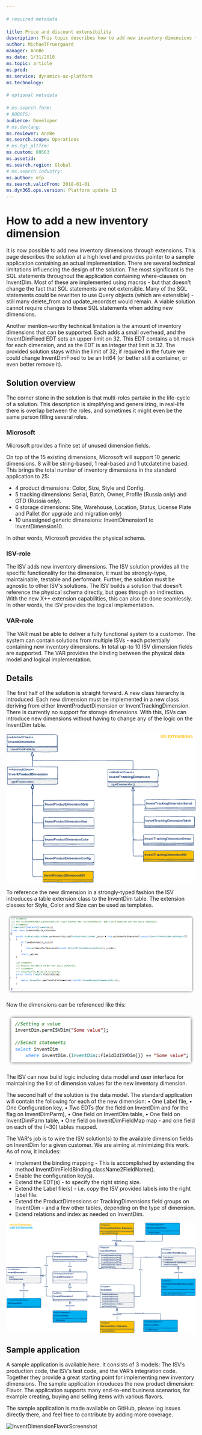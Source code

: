 ```yaml
---

# required metadata

title: Price and discount extensibility
description: This topic describes how to add new inventory dimensions through extensions in Microsoft Dynamics 365 for Finance and Operations, Enterprise edition
author: MichaelFruergaard
manager: AnnBe
ms.date: 1/31/2018
ms.topic: article
ms.prod: 
ms.service: dynamics-ax-platform
ms.technology: 

# optional metadata

# ms.search.form: 
# ROBOTS: 
audience: Developer
# ms.devlang: 
ms.reviewer: AnnBe
ms.search.scope: Operations
# ms.tgt_pltfrm: 
ms.custom: 89563
ms.assetid: 
ms.search.region: Global
# ms.search.industry: 
ms.author: mfp
ms.search.validFrom: 2018-01-01
ms.dyn365.ops.version: Platform update 13
---
```


# How to add a new inventory dimension

It is now possible to add new inventory dimensions through extensions. This page describes the solution at a high level and provides pointer to a sample application containing an actual implementation.
There are several technical limitations influencing the design of the solution. The most significant is the SQL statements throughout the application containing where-clauses on InventDim. Most of these are implemented using macros - but that doesn't change the fact that SQL statements are not extensible. Many of the SQL statements could be rewritten to use Query objects (which are extensible) - still many delete_from and update_recordset would remain. A viable solution cannot require changes to these SQL statements when adding new dimensions.

Another mention-worthy technical limitation is the amount of inventory dimensions that can be supported. Each adds a small overhead, and the InventDimFixed EDT sets an upper-limit on 32. This EDT contains a bit mask for each dimension, and as the EDT is an integer that limit is 32. The provided solution stays within the limit of 32; if required in the future we could change InventDimFixed to be an Int64 (or better still a container, or even better remove it).

## Solution overview
The corner stone in the solution is that multi-roles partake in the life-cycle of a solution. This description is simplifying and generalizing, in real-life there is overlap between the roles, and sometimes it might even be the same person filling several roles.

### Microsoft
Microsoft provides a finite set of unused dimension fields.

On top of the 15 existing dimensions, Microsoft will support 10 generic dimensions. 8 will be string-based, 1 real-based and 1 utcdatetime based.  This brings the total number of inventory dimensions in the standard application to 25:
- 4 product dimensions: Color, Size, Style and Config.
- 5 tracking dimensions: Serial, Batch, Owner, Profile (Russia only) and GTD (Russia only).
- 6 storage dimensions: Site, Warehouse, Location, Status, License Plate and Pallet (for upgrade and migration only)
- 10 unassigned generic dimensions: InventDimension1 to InventDimension10.

In other words, Microsoft provides the physical schema.

### ISV-role
The ISV adds new inventory dimensions. The ISV solution provides all the specific functionality for the dimension, it must be strongly-type, maintainable, testable and performant. Further, the solution must be agnostic to other ISV's solutions.
The ISV builds a solution that doesn't reference the physical schema directly, but goes through an indirection. With the new X++ extension capabilities, this can also be done seamlessly. 
In other words, the ISV provides the logical implementation.

### VAR-role
The VAR must be able to deliver a fully functional system to a customer. The system can contain solutions from multiple ISVs - each potentially containing new inventory dimensions.  In total up-to 10 ISV dimension fields are supported.
The VAR provides the binding between the physical data model and logical implementation.

## Details
The first half of the solution is straight forward. A new class hierarchy is introduced. Each new dimension must be implemented in a new class deriving from either InventProductDimension or InventTrackingDimension. There is currently no support for storage dimensions. With this, ISVs can introduce new dimensions without having to change any of the logic on the InventDim table. 

![InventDimensionClassHierarchy](media/InventDimensions1.png)

To reference the new dimension in a strongly-typed fashion the ISV introduces a table extension class to the InventDim table. The extension classes for Style, Color and Size can be used as templates.
 
![InventDimensionClassExtension](media/InventDimensions2.png)
 
Now the dimensions can be referenced like this:

![InventDimensionDimensionReference](media/InventDimensions3.png)

The ISV can now build logic including data model and user interface for maintaining the list of dimension values for the new inventory dimension.

The second half of the solution is the data model. The standard application will contain the following for each of the new dimension:
•	One Label file, 
•	One Configuration key, 
•	Two EDTs (for the field on InventDim and for the flag on InventDimParm), 
•	One field on InventDim table,
•	One field on InventDimParm table,
•	One field on InventDimFieldMap map - and one field on each of the (~30) tables mapped.

The VAR's job is to wire the ISV solution(s) to the available dimension fields on InventDim for a given customer.  We are aiming at minimizing this work. As of now, it includes:
- Implement the binding mapping - This is accomplished by extending the method InventDimFieldBinding.className2FieldName().
- Enable the configuration key(s).
- Extend the EDT(s) - to specify the right string size.
- Extend the Label file(s) - i.e. copy the ISV provided labels into the right label file.
- Extend the ProductDimensions or TrackingDimensions field groups on InventDim - and a few other tables, depending on the type of dimension.
- Extend relations and index as needed on InventDim.

![InventDimensionISVVARExtensions](media/InventDimensions4.png)

## Sample application

A sample application is available here. It consists of 3 models: The ISV’s production code, the ISV’s test code, and the VAR’s integration code.  Together they provide a great starting point for implementing new inventory dimensions. The sample application introduces the new product dimension: Flavor. The application supports many end-to-end business scenarios, for example creating, buying and selling items with various flavors.

The sample application is made available on GitHub, please log issues directly there, and feel free to contribute by adding more coverage.
 
![InventDimensionFlavorScreenshot](media/InventDimensions5.png)
